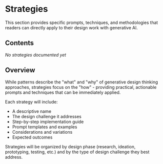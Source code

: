 # Strategies

This section provides specific prompts, techniques, and methodologies that readers can directly apply to their design work with generative AI.

## Contents

*No strategies documented yet*

## Overview

While patterns describe the "what" and "why" of generative design thinking approaches, strategies focus on the "how" - providing practical, actionable prompts and techniques that can be immediately applied.

Each strategy will include:

- A descriptive name
- The design challenge it addresses
- Step-by-step implementation guide
- Prompt templates and examples
- Considerations and variations
- Expected outcomes

Strategies will be organized by design phase (research, ideation, prototyping, testing, etc.) and by the type of design challenge they best address. 